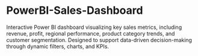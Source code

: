 # PowerBI-Sales-Dashboard
Interactive Power BI dashboard visualizing key sales metrics, including revenue, profit, regional performance, product category trends, and customer segmentation. Designed to support data-driven decision-making through dynamic filters, charts, and KPIs.
